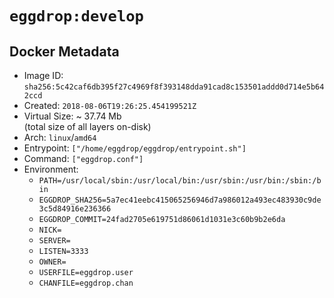 # `eggdrop:develop`

## Docker Metadata

- Image ID: `sha256:5c42caf6db395f27c4969f8f393148dda91cad8c153501addd0d714e5b642ccd`
- Created: `2018-08-06T19:26:25.454199521Z`
- Virtual Size: ~ 37.74 Mb  
  (total size of all layers on-disk)
- Arch: `linux`/`amd64`
- Entrypoint: `["/home/eggdrop/eggdrop/entrypoint.sh"]`
- Command: `["eggdrop.conf"]`
- Environment:
  - `PATH=/usr/local/sbin:/usr/local/bin:/usr/sbin:/usr/bin:/sbin:/bin`
  - `EGGDROP_SHA256=5a7ec41eebc415065256946d7a986012a493ec483930c9de3c5d84916e236366`
  - `EGGDROP_COMMIT=24fad2705e619751d86061d1031e3c60b9b2e6da`
  - `NICK=`
  - `SERVER=`
  - `LISTEN=3333`
  - `OWNER=`
  - `USERFILE=eggdrop.user`
  - `CHANFILE=eggdrop.chan`
